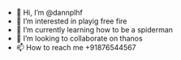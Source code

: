- 👋 Hi, I’m @dannplhf
- 👀 I’m interested in playig free fire
- 🌱 I’m currently learning how to be a spiderman
- 💞️ I’m looking to collaborate on thanos
- 📫 How to reach me +91876544567

<!---
dannplhf/dannplhf is a ✨ special ✨ repository because its `README.md` (this file) appears on your GitHub profile.
You can click the Preview link to take a look at your changes.
--->

